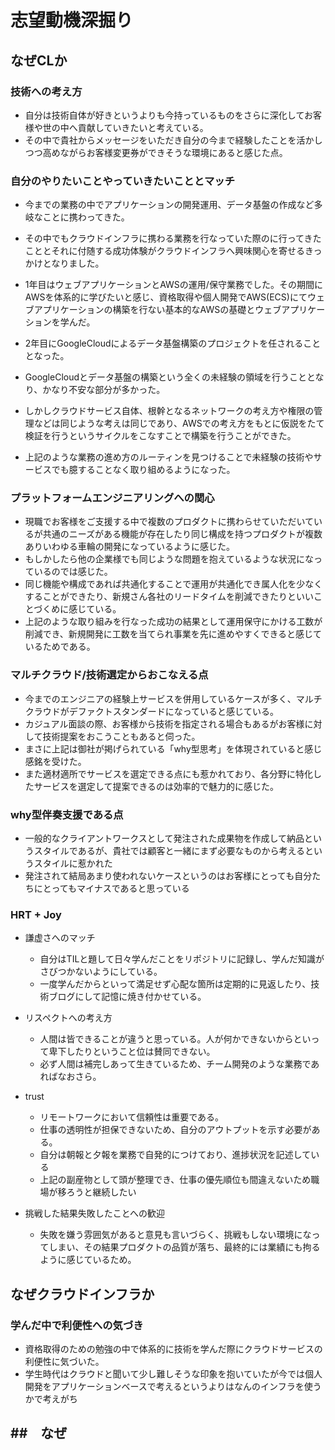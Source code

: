 # 志望動機深掘り

## **なぜCLか**

### 技術への考え方
- 自分は技術自体が好きというよりも今持っているものをさらに深化してお客様や世の中へ貢献していきたいと考えている。
- その中で貴社からメッセージをいただき自分の今まで経験したことを活かしつつ高めながらお客様変更券ができそうな環境にあると感じた点。


### 自分のやりたいことやっていきたいこととマッチ
- 今までの業務の中でアプリケーションの開発運用、データ基盤の作成など多岐なことに携わってきた。
- その中でもクラウドインフラに携わる業務を行なっていた際のに行ってきたこととそれに付随する成功体験がクラウドインフラへ興味関心を寄せるきっかけとなりました。
- 1年目はウェブアプリケーションとAWSの運用/保守業務でした。その期間にAWSを体系的に学びたいと感じ、資格取得や個人開発でAWS(ECS)にてウェブアプリケーションの構築を行ない基本的なAWSの基礎とウェブアプリケーションを学んだ。
- 2年目にGoogleCloudによるデータ基盤構築のプロジェクトを任されることとなった。
- GoogleCloudとデータ基盤の構築という全くの未経験の領域を行うこととなり、かなり不安な部分が多かった。
- しかしクラウドサービス自体、根幹となるネットワークの考え方や権限の管理などは同じような考えは同じであり、AWSでの考え方をもとに仮説をたて検証を行うというサイクルをこなすことで構築を行うことができた。

- 上記のような業務の進め方のルーティンを見つけることで未経験の技術やサービスでも臆することなく取り組めるようになった。

### プラットフォームエンジニアリングへの関心
- 現職でお客様をご支援する中で複数のプロダクトに携わらせていただいているが共通のニーズがある機能が存在したり同じ構成を持つプロダクトが複数ありいわゆる車輪の開発になっているように感じた。
- もしかしたら他の企業様でも同じような問題を抱えているような状況になっているのでは感じた。
- 同じ機能や構成であれば共通化することで運用が共通化でき属人化を少なくすることができたり、新規さん各社のリードタイムを削減できたりといいことづくめに感じている。
- 上記のような取り組みを行なった成功の結果として運用保守にかける工数が削減でき、新規開発に工数を当てられ事業を先に進めやすくできると感じているためである。

### マルチクラウド/技術選定からおこなえる点
- 今までのエンジニアの経験上サービスを併用しているケースが多く、マルチクラウドがデファクトスタンダードになっていると感じている。
- カジュアル面談の際、お客様から技術を指定される場合もあるがお客様に対して技術提案をおこうこともあると伺った。
- まさに上記は御社が掲げられている「why型思考」を体現されていると感じ感銘を受けた。
- また適材適所でサービスを選定できる点にも惹かれており、各分野に特化したサービスを選定して提案できるのは効率的で魅力的に感じた。

### why型伴奏支援である点
  - 一般的なクライアントワークスとして発注された成果物を作成して納品というスタイルであるが、貴社では顧客と一緒にまず必要なものから考えるというスタイルに惹かれた
  - 発注されて結局あまり使われないケースというのはお客様にとっても自分たちにとってもマイナスであると思っている

### HRT + Joy

- 謙虚さへのマッチ
  - 自分はTILと題して日々学んだことをリポジトリに記録し、学んだ知識がさびつかないようにしている。
  - 一度学んだからといって満足せず心配な箇所は定期的に見返したり、技術ブログにして記憶に焼き付かせている。
- リスペクトへの考え方
  - 人間は皆できることが違うと思っている。人が何かできないからといって卑下したりということ位は賛同できない。
  - 必ず人間は補完しあって生きているため、チーム開発のような業務であればなおさら。
- trust
  - リモートワークにおいて信頼性は重要である。
  - 仕事の透明性が担保できないため、自分のアウトプットを示す必要がある。
  - 自分は朝報と夕報を業務で自発的につけており、進捗状況を記述している
  - 上記の副産物として頭が整理でき、仕事の優先順位も間違えないため職場が移ろうと継続したい
  
- 挑戦した結果失敗したことへの歓迎
  - 失敗を嫌う雰囲気があると意見も言いづらく、挑戦もしない環境になってしまい、その結果プロダクトの品質が落ち、最終的には業績にも拘るように感じているため。




## **なぜクラウドインフラか**

### **学んだ中で利便性への気づき**
- 資格取得のための勉強の中で体系的に技術を学んだ際にクラウドサービスの利便性に気づいた。
- 学生時代はクラウドと聞いて少し難しそうな印象を抱いていたが今では個人開発をアプリケーションベースで考えるというよりはなんのインフラを使うかで考えがち

##　なぜ
- 
